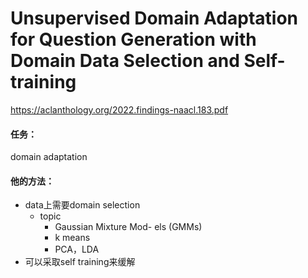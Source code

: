 # Unsupervised Domain Adaptation for Question Generation with Domain Data Selection and Self-training

https://aclanthology.org/2022.findings-naacl.183.pdf

#### 任务：

domain adaptation

#### 他的方法：

* data上需要domain selection
  * topic
    * Gaussian Mixture Mod- els (GMMs)
    * k means
    * PCA，LDA
* 可以采取self training来缓解
